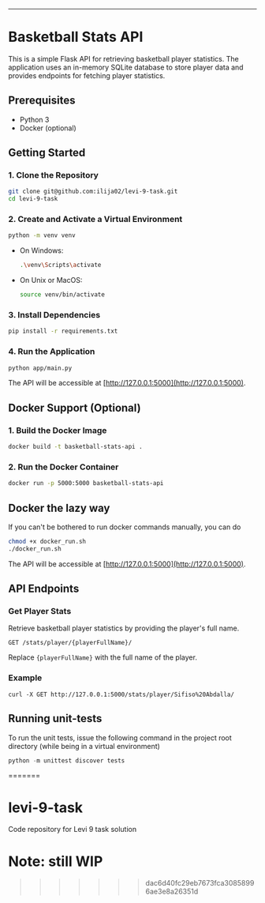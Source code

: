 
---

# Basketball Stats API

This is a simple Flask API for retrieving basketball player statistics. The application uses an in-memory SQLite database to store player data and provides endpoints for fetching player statistics.

## Prerequisites

- Python 3
- Docker (optional)

## Getting Started

### 1. Clone the Repository

```bash
git clone git@github.com:ilija02/levi-9-task.git
cd levi-9-task
```

### 2. Create and Activate a Virtual Environment

```bash
python -m venv venv
```

- On Windows:

  ```bash
  .\venv\Scripts\activate
  ```

- On Unix or MacOS:

  ```bash
  source venv/bin/activate
  ```

### 3. Install Dependencies

```bash
pip install -r requirements.txt
```

### 4. Run the Application

```bash
python app/main.py
```

The API will be accessible at [http://127.0.0.1:5000](http://127.0.0.1:5000).

## Docker Support (Optional)

### 1. Build the Docker Image

```bash
docker build -t basketball-stats-api .
```

### 2. Run the Docker Container

```bash
docker run -p 5000:5000 basketball-stats-api
```

## Docker the lazy way

If you can't be bothered to run docker commands manually, you can do
```bash
chmod +x docker_run.sh
./docker_run.sh
```

The API will be accessible at [http://127.0.0.1:5000](http://127.0.0.1:5000).

## API Endpoints

### Get Player Stats

Retrieve basketball player statistics by providing the player's full name.

```http
GET /stats/player/{playerFullName}/
```

Replace `{playerFullName}` with the full name of the player.

### Example

```http
curl -X GET http://127.0.0.1:5000/stats/player/Sifiso%20Abdalla/
```

## Running unit-tests

To run the unit tests, issue the following command in the project root directory (while being in a virtual environment)
```python
python -m unittest discover tests
```
=======
# levi-9-task
Code repository for Levi 9 task solution

# Note: still WIP
>>>>>>> dac6d40fc29eb7673fca30858996ae3e8a26351d
